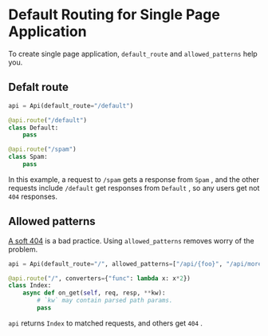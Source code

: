 # Default Routing for Single Page Application

To create single page application, `default_route` and `allowed_patterns` help you.

## Defalt route

```python
api = Api(default_route="/default")

@api.route("/default")
class Default:
    pass

@api.route("/spam")
class Spam:
    pass

```

In this example, a request to `/spam` gets a response from `Spam` , and the other requests include `/default` get responses from `Default` , so any users get not `404` responses.

## Allowed patterns

[A soft 404](https://support.google.com/webmasters/answer/181708?hl=en) is a bad practice. Using `allowed_patterns` removes worry of the problem.

```python
api = Api(default_route="/", allowed_patterns=["/api/{foo}", "/api/more/longer/path", "/need/{converter:func}"])

@api.route("/", converters={"func": lambda x: x*2})
class Index:
    async def on_get(self, req, resp, **kw):
        # `kw` may contain parsed path params.
        pass

```

`api` returns `Index` to matched requests, and others get `404` .
